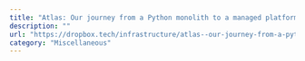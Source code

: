 ```yaml
---
title: "Atlas: Our journey from a Python monolith to a managed platform"
description: ""
url: "https://dropbox.tech/infrastructure/atlas--our-journey-from-a-python-monolith-to-a-managed-platform"
category: "Miscellaneous"
---
```

